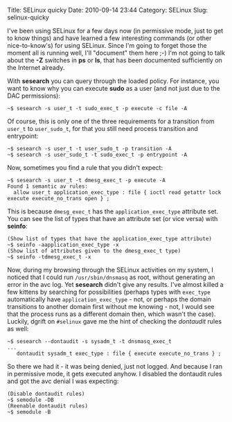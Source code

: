Title: SELinux quicky
Date: 2010-09-14 23:44
Category: SELinux
Slug: selinux-quicky

I've been using SELinux for a few days now (in permissive mode, just to
get to know things) and have learned a few interesting commands (or
other nice-to-know's) for using SELinux. Since I'm going to forget those
the moment all is running well, I'll "document" them here ;-) I'm not
going to talk about the **-Z** switches in **ps** or **ls**, that has
been documented sufficiently on the Internet already.

With **sesearch** you can query through the loaded policy. For instance,
you want to know why you can execute **sudo** as a user (and not just
due to the DAC permissions):

    ~$ sesearch -s user_t -t sudo_exec_t -p execute -c file -A

Of course, this is only one of the three requirements for a transition
from `user_t` to `user_sudo_t`, for that you still need process
transition and entrypoint:

    ~$ sesearch -s user_t -t user_sudo_t -p transition -A 
    ~$ sesearch -s user_sudo_t -t sudo_exec_t -p entrypoint -A

Now, sometimes you find a rule that you didn't expect:

    ~$ sesearch -s user_t -t dmesg_exec_t -p execute -A
    Found 1 semantic av rules:
      allow user_t application_exec_type : file { ioctl read getattr lock execute execute_no_trans open } ; 

This is because `dmesg_exec_t` has the `application_exec_type` attribute
set. You can see the list of types that have an attribute set (or vice
versa) with **seinfo**:

    (Show list of types that have the application_exec_type attribute)
    ~$ seinfo -aapplication_exec_type -x
    (Show list of attributes given to the dmesg_exec_t type)
    ~$ seinfo -tdmesg_exec_t -x

Now, during my browsing through the SELinux activities on my system, I
noticed that I could run `/usr/sbin/dnsmasq` as root, without generating
an error in the avc log. Yet **sesearch** didn't give any results. I've
almost killed a few kittens by searching for possibilities (perhaps
types with `exec_type` automatically have `application_exec_type` - not,
or perhaps the domain transitions to another domain first without me
knowing - not, I would see that the process runs as a different domain
then, which wasn't the case). Luckily, dgrift on `#selinux` gave me the
hint of checking the *dontaudit* rules as well:

    ~$ sesearch --dontaudit -s sysadm_t -t dnsmasq_exec_t
    ...
       dontaudit sysadm_t exec_type : file { execute execute_no_trans } ;

So there we had it - it was being denied, just not logged. And because I
ran in permissive mode, it gets executed anyhow. I disabled the
dontaudit rules and got the avc denial I was expecting:

    (Disable dontaudit rules)
    ~$ semodule -DB
    (Reenable dontaudit rules)
    ~$ semodule -B
